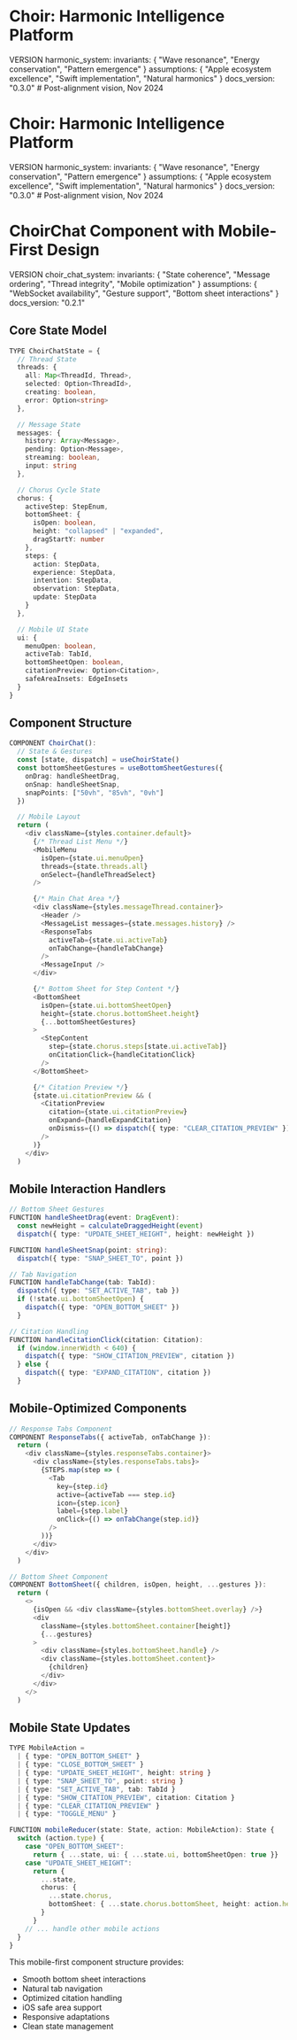 # Choir: Harmonic Intelligence Platform

VERSION harmonic_system:
invariants: {
"Wave resonance",
"Energy conservation",
"Pattern emergence"
}
assumptions: {
"Apple ecosystem excellence",
"Swift implementation",
"Natural harmonics"
}
docs_version: "0.3.0"  # Post-alignment vision, Nov 2024
# Choir: Harmonic Intelligence Platform

VERSION harmonic_system:
invariants: {
"Wave resonance",
"Energy conservation",
"Pattern emergence"
}
assumptions: {
"Apple ecosystem excellence",
"Swift implementation",
"Natural harmonics"
}
docs_version: "0.3.0"  # Post-alignment vision, Nov 2024

# ChoirChat Component with Mobile-First Design

VERSION choir_chat_system:
invariants: {
"State coherence",
"Message ordering",
"Thread integrity",
"Mobile optimization"
}
assumptions: {
"WebSocket availability",
"Gesture support",
"Bottom sheet interactions"
}
docs_version: "0.2.1"

## Core State Model

```typescript
TYPE ChoirChatState = {
  // Thread State
  threads: {
    all: Map<ThreadId, Thread>,
    selected: Option<ThreadId>,
    creating: boolean,
    error: Option<string>
  },

  // Message State
  messages: {
    history: Array<Message>,
    pending: Option<Message>,
    streaming: boolean,
    input: string
  },

  // Chorus Cycle State
  chorus: {
    activeStep: StepEnum,
    bottomSheet: {
      isOpen: boolean,
      height: "collapsed" | "expanded",
      dragStartY: number
    },
    steps: {
      action: StepData,
      experience: StepData,
      intention: StepData,
      observation: StepData,
      update: StepData
    }
  },

  // Mobile UI State
  ui: {
    menuOpen: boolean,
    activeTab: TabId,
    bottomSheetOpen: boolean,
    citationPreview: Option<Citation>,
    safeAreaInsets: EdgeInsets
  }
}
```

## Component Structure

```typescript
COMPONENT ChoirChat():
  // State & Gestures
  const [state, dispatch] = useChoirState()
  const bottomSheetGestures = useBottomSheetGestures({
    onDrag: handleSheetDrag,
    onSnap: handleSheetSnap,
    snapPoints: ["50vh", "85vh", "0vh"]
  })

  // Mobile Layout
  return (
    <div className={styles.container.default}>
      {/* Thread List Menu */}
      <MobileMenu
        isOpen={state.ui.menuOpen}
        threads={state.threads.all}
        onSelect={handleThreadSelect}
      />

      {/* Main Chat Area */}
      <div className={styles.messageThread.container}>
        <Header />
        <MessageList messages={state.messages.history} />
        <ResponseTabs
          activeTab={state.ui.activeTab}
          onTabChange={handleTabChange}
        />
        <MessageInput />
      </div>

      {/* Bottom Sheet for Step Content */}
      <BottomSheet
        isOpen={state.ui.bottomSheetOpen}
        height={state.chorus.bottomSheet.height}
        {...bottomSheetGestures}
      >
        <StepContent
          step={state.chorus.steps[state.ui.activeTab]}
          onCitationClick={handleCitationClick}
        />
      </BottomSheet>

      {/* Citation Preview */}
      {state.ui.citationPreview && (
        <CitationPreview
          citation={state.ui.citationPreview}
          onExpand={handleExpandCitation}
          onDismiss={() => dispatch({ type: "CLEAR_CITATION_PREVIEW" })}
        />
      )}
    </div>
  )
```

## Mobile Interaction Handlers

```typescript
// Bottom Sheet Gestures
FUNCTION handleSheetDrag(event: DragEvent):
  const newHeight = calculateDraggedHeight(event)
  dispatch({ type: "UPDATE_SHEET_HEIGHT", height: newHeight })

FUNCTION handleSheetSnap(point: string):
  dispatch({ type: "SNAP_SHEET_TO", point })

// Tab Navigation
FUNCTION handleTabChange(tab: TabId):
  dispatch({ type: "SET_ACTIVE_TAB", tab })
  if (!state.ui.bottomSheetOpen) {
    dispatch({ type: "OPEN_BOTTOM_SHEET" })
  }

// Citation Handling
FUNCTION handleCitationClick(citation: Citation):
  if (window.innerWidth < 640) {
    dispatch({ type: "SHOW_CITATION_PREVIEW", citation })
  } else {
    dispatch({ type: "EXPAND_CITATION", citation })
  }
```

## Mobile-Optimized Components

```typescript
// Response Tabs Component
COMPONENT ResponseTabs({ activeTab, onTabChange }):
  return (
    <div className={styles.responseTabs.container}>
      <div className={styles.responseTabs.tabs}>
        {STEPS.map(step => (
          <Tab
            key={step.id}
            active={activeTab === step.id}
            icon={step.icon}
            label={step.label}
            onClick={() => onTabChange(step.id)}
          />
        ))}
      </div>
    </div>
  )

// Bottom Sheet Component
COMPONENT BottomSheet({ children, isOpen, height, ...gestures }):
  return (
    <>
      {isOpen && <div className={styles.bottomSheet.overlay} />}
      <div
        className={styles.bottomSheet.container[height]}
        {...gestures}
      >
        <div className={styles.bottomSheet.handle} />
        <div className={styles.bottomSheet.content}>
          {children}
        </div>
      </div>
    </>
  )
```

## Mobile State Updates

```typescript
TYPE MobileAction =
  | { type: "OPEN_BOTTOM_SHEET" }
  | { type: "CLOSE_BOTTOM_SHEET" }
  | { type: "UPDATE_SHEET_HEIGHT", height: string }
  | { type: "SNAP_SHEET_TO", point: string }
  | { type: "SET_ACTIVE_TAB", tab: TabId }
  | { type: "SHOW_CITATION_PREVIEW", citation: Citation }
  | { type: "CLEAR_CITATION_PREVIEW" }
  | { type: "TOGGLE_MENU" }

FUNCTION mobileReducer(state: State, action: MobileAction): State {
  switch (action.type) {
    case "OPEN_BOTTOM_SHEET":
      return { ...state, ui: { ...state.ui, bottomSheetOpen: true }}
    case "UPDATE_SHEET_HEIGHT":
      return {
        ...state,
        chorus: {
          ...state.chorus,
          bottomSheet: { ...state.chorus.bottomSheet, height: action.height }
        }
      }
    // ... handle other mobile actions
  }
}
```

This mobile-first component structure provides:

- Smooth bottom sheet interactions
- Natural tab navigation
- Optimized citation handling
- iOS safe area support
- Responsive adaptations
- Clean state management
